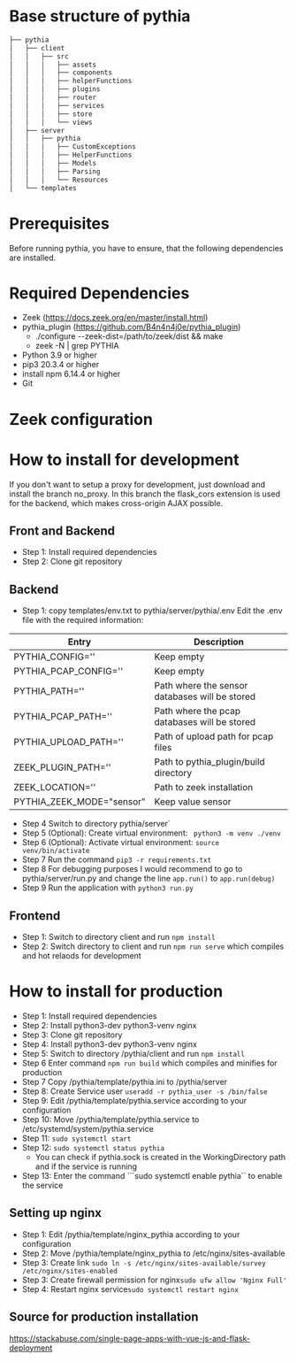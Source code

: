 # Base structure of pythia
```bash
├── pythia
│   ├── client
│   │   ├── src
│   │   │   ├── assets
│   │   │   ├── components
│   │   │   ├── helperFunctions
│   │   │   ├── plugins
│   │   │   ├── router
│   │   │   ├── services
│   │   │   ├── store
│   │   │   └── views
│   ├── server
│   │   ├── pythia
│   │   │   ├── CustomExceptions
│   │   │   ├── HelperFunctions
│   │   │   ├── Models
│   │   │   ├── Parsing
│   │   │   └── Resources
│   └── templates
```

# Prerequisites
Before running pythia, you have to ensure, that the following dependencies are installed. 

# Required Dependencies
- Zeek (https://docs.zeek.org/en/master/install.html)
- pythia_plugin (https://github.com/B4n4n4j0e/pythia_plugin)
	- ./configure --zeek-dist=/path/to/zeek/dist && make
	- zeek -N | grep PYTHIA
- Python 3.9 or higher
- pip3 20.3.4 or higher
- install npm 6.14.4 or higher
- Git

# Zeek configuration



# How to install for development
If you don't want to setup a proxy for development, just download and install the branch no_proxy. In this branch the flask_cors extension is used for the backend, which makes cross-origin AJAX possible.

## Front and Backend 
- Step 1: Install required dependencies
- Step 2: Clone git repository

## Backend
- Step 1: copy templates/env.txt to pythia/server/pythia/.env
Edit the .env file with the required information:

|Entry				              | Description|
| --------------------------|-----------|
|PYTHIA_CONFIG=''				    | Keep empty |
|PYTHIA_PCAP_CONFIG=''			| Keep empty |
|PYTHIA_PATH=''					    | Path where the sensor databases will be stored|
|PYTHIA_PCAP_PATH=''				| Path where the pcap databases will be stored|
|PYTHIA_UPLOAD_PATH=''			| Path of upload path for pcap files|
|ZEEK_PLUGIN_PATH=''				| Path to pythia_plugin/build directory|
|ZEEK_LOCATION=''				    | Path to zeek installation|
|PYTHIA_ZEEK_MODE="sensor"	| Keep value sensor|
	
- Step 4 Switch to directory pythia/server`
- Step 5 (Optional): Create virtual environment: ``` python3 -m venv ./venv``` 
- Step 6 (Optional): Activate virtual environment: ```source venv/bin/activate```
- Step 7 Run the command ```pip3 -r requirements.txt```
- Step 8 For debugging purposes I would recommend to go to pythia/server/run.py and change the line ```app.run()``` to ```app.run(debug)```
- Step 9 Run the application with ```python3 run.py```

## Frontend
- Step 1: Switch to directory client and run 
```npm install```
- Step 2: Switch directory to client and run 
		```npm run serve``` 
		which compiles and hot relaods for development


# How to install for production

- Step 1: Install required dependencies
- Step 2: Install python3-dev python3-venv nginx
- Step 3: Clone git repository
- Step 4: Install python3-dev python3-venv nginx
- Step 5: Switch to directory /pythia/client and run 
```npm install```
- Step 6 Enter command
```npm run build``` 
		which compiles and minifies for production
- Step 7 Copy /pythia/template/pythia.ini to /pythia/server
- Step 8: Create Service user 
	```useradd -r pythia_user -s /bin/false ```
- Step 9: Edit /pythia/template/pythia.service according to your configuration 
- Step 10: Move /pythia/template/pythia.service to /etc/systemd/system/pythia.service
- Step 11:  ```sudo systemctl start```
- Step 12: ```sudo systemctl status pythia```
	- You can check if pythia.sock is created in the WorkingDirectory path and if the service is running
- Step 13: Enter the command ```sudo systemctl enable pythia`` to enable the service

## Setting up nginx
- Step 1: Edit /pythia/template/nginx_pythia according to your configuration
- Step 2: Move /pythia/template/nginx_pythia to /etc/nginx/sites-available
- Step 3: Create link ```sudo ln -s /etc/nginx/sites-available/survey /etc/nginx/sites-enabled ```
- Step 3: Create firewall permission for nginx``` sudo ufw allow 'Nginx Full' ```
- Step 4: Restart nginx service``` sudo systemctl restart nginx ```

## Source for production installation
https://stackabuse.com/single-page-apps-with-vue-js-and-flask-deployment
